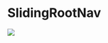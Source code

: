 # SlidingRootNav
[![](https://jitpack.io/v/andreu-sergienko/SlidingRootNav.svg)](https://jitpack.io/#andreu-sergienko/SlidingRootNav)
